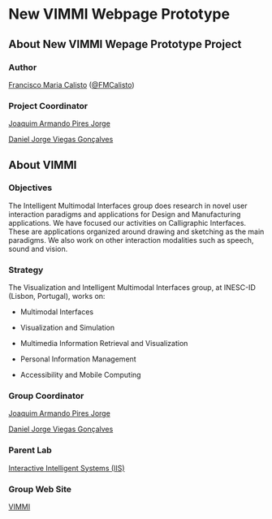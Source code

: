 # New VIMMI Webpage Prototype

## About New VIMMI Wepage Prototype Project

### Author

[Francisco Maria Calisto](http://www.franciscocalisto.me/) ([@FMCalisto](https://github.com/FMCalisto))

### Project Coordinator

[Joaquim Armando Pires Jorge](http://web.tecnico.ulisboa.pt/jorgej/)

[Daniel Jorge Viegas Gonçalves](nielgoncalves.info)

## About VIMMI

### Objectives

The Intelligent Multimodal Interfaces group does research in novel user interaction paradigms and applications for Design and Manufacturing applications. We have focused our activities on Calligraphic Interfaces. These are applications organized around drawing and sketching as the main paradigms. We also work on other interaction modalities such as speech, sound and vision.

### Strategy

The Visualization and Intelligent Multimodal Interfaces group, at INESC-ID (Lisbon, Portugal), works on:

* Multimodal Interfaces

* Visualization and Simulation

* Multimedia Information Retrieval and Visualization

* Personal Information Management

* Accessibility and Mobile Computing

### Group Coordinator

[Joaquim Armando Pires Jorge](http://web.tecnico.ulisboa.pt/jorgej/)

[Daniel Jorge Viegas Gonçalves](nielgoncalves.info)

### Parent Lab

[Interactive Intelligent Systems (IIS)](http://www.inesc-id.pt/laboratory.php?lab=IIS)

### Group Web Site

[VIMMI](http://www.inesc-id.pt/intranet/laboratoriogrupo/view/view_group.php?CC=II07)
